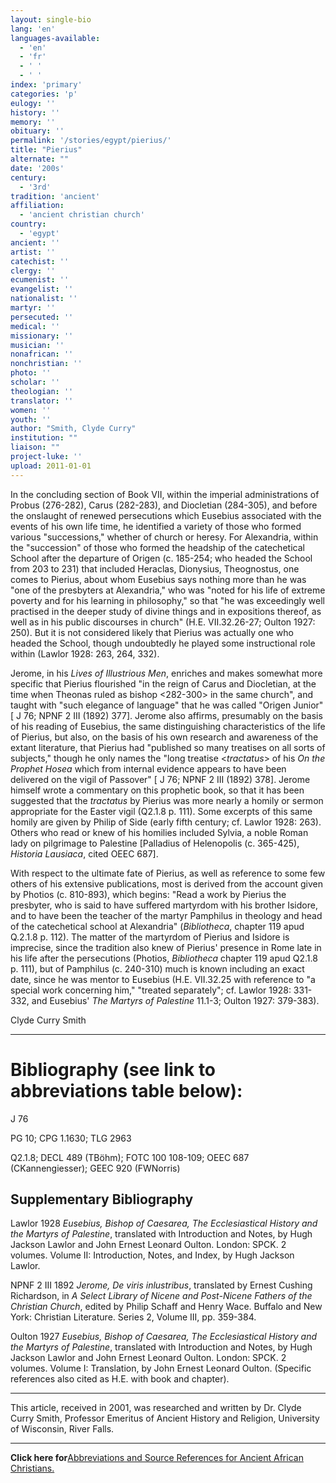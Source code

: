 ```yaml
---
layout: single-bio
lang: 'en'
languages-available:
  - 'en'
  - 'fr'
  - ' '
  - ' '
index: 'primary'
categories: 'p'
eulogy: ''
history: ''
memory: ''
obituary: ''
permalink: '/stories/egypt/pierius/'
title: "Pierius"
alternate: ""
date: '200s'
century:
  - '3rd'
tradition: 'ancient'
affiliation:
  - 'ancient christian church'
country:
  - 'egypt'
ancient: ''
artist: ''
catechist: ''
clergy: ''
ecumenist: ''
evangelist: ''
nationalist: ''
martyr: ''
persecuted: ''
medical: ''
missionary: ''
musician: ''
nonafrican: ''
nonchristian: ''
photo: ''
scholar: ''
theologian: ''
translator: ''
women: ''
youth: ''
author: "Smith, Clyde Curry"
institution: ""
liaison: ""
project-luke: ''
upload: 2011-01-01
---
```




In the concluding section of Book VII, within the imperial administrations of Probus (276-282), Carus (282-283), and Diocletian (284-305), and before the onslaught of renewed persecutions which Eusebius associated with the events of his own life time, he identified a variety of those who formed various "successions," whether of church or heresy.  For Alexandria, within the "succession" of those who formed the headship of the catechetical School after the departure of Origen (c. 185-254; who headed the School from 203 to 231) that included Heraclas, Dionysius, Theognostus, one comes to Pierius, about whom Eusebius says nothing more than he was "one of the presbyters at Alexandria," who was "noted for his life of extreme poverty and for his learning in philosophy," so that "he was exceedingly well practised in the deeper study of divine things and in expositions thereof, as well as in his public discourses in church" (H.E. VII.32.26-27; Oulton 1927: 250).  But it is not considered likely that Pierius was actually one who headed the School, though undoubtedly he played some instructional role within (Lawlor 1928: 263, 264, 332).

Jerome, in his *Lives of Illustrious Men*, enriches and makes somewhat more specific that Pierius flourished "in the reign of Carus and Diocletian, at the time when Theonas ruled as bishop &lt;282-300&gt; in the same church", and taught with "such elegance of language" that he was called "Origen Junior" [ J 76; NPNF 2 III (1892) 377].  Jerome also affirms, presumably on the basis of his reading of Eusebius, the same distinguishing characteristics of the life of Pierius, but also, on the basis of his own research and awareness of the extant literature, that Pierius had "published so many treatises on all sorts of subjects," though he only names the "long treatise &lt;*tractatus*&gt; of his *On the Prophet Hosea* which from internal evidence appears to have been delivered on the vigil of Passover" [ J 76; NPNF 2 III (1892) 378].  Jerome himself wrote a commentary on this prophetic book, so that it has been suggested that the *tractatus* by Pierius was more nearly a homily or sermon appropriate for the Easter vigil (Q2.1.8 p. 111).  Some excerpts of this same homily are given by Philip of Side (early fifth century; cf. Lawlor 1928: 263).  Others who read or knew of his homilies included Sylvia, a noble Roman lady on pilgrimage to Palestine [Palladius of Helenopolis (c. 365-425), *Historia Lausiaca*, cited OEEC 687].

With respect to the ultimate fate of Pierius, as well as reference to some few others of his extensive publications, most is derived from the account given by Photios (c. 810-893), which begins:  "Read a work by Pierius the presbyter, who is said to have suffered martyrdom with his brother Isidore, and to have been the teacher of the martyr Pamphilus in theology and head of the catechetical school at Alexandria" (*Bibliotheca*, chapter 119 apud Q.2.1.8 p. 112).  The matter of the martyrdom of Pierius and Isidore is imprecise, since the tradition also knew of Pierius' presence in Rome late in his life after the persecutions (Photios, *Bibliotheca* chapter 119 apud Q2.1.8 p. 111), but of Pamphilus (c. 240-310) much is known including an exact date, since he was mentor to Eusebius (H.E. VII.32.25 with reference to "a special work concerning him," "treated separately"; cf. Lawlor 1928: 331-332, and Eusebius' *The Martyrs of Palestine* 11.1-3; Oulton 1927: 379-383).

Clyde Curry Smith

---

# Bibliography (see link to abbreviations table below):

J 76

PG 10; CPG 1.1630; TLG 2963

Q2.1.8; DECL 489 (TB&ouml;hm); FOTC 100 108-109; OEEC 687 (CKannengiesser); GEEC 920 (FWNorris)

## Supplementary Bibliography

Lawlor 1928 
*Eusebius, Bishop of Caesarea, The Ecclesiastical History and the Martyrs of Palestine*, translated with Introduction and Notes, by Hugh Jackson Lawlor and John Ernest Leonard Oulton.  London:  SPCK.  2 volumes.  Volume II:  Introduction, Notes, and Index, by Hugh Jackson Lawlor.

NPNF 2 III 1892
*Jerome, De viris inlustribus*, translated by Ernest Cushing Richardson, in *A Select Library of Nicene and Post-Nicene Fathers of the Christian Church*, edited by Philip Schaff and Henry Wace.  Buffalo and New York:  Christian Literature.  Series 2, Volume III, pp. 359-384.

Oulton 1927
*Eusebius, Bishop of Caesarea, The Ecclesiastical History and the Martyrs of Palestine*, translated with Introduction and Notes, by Hugh Jackson Lawlor and John Ernest Leonard Oulton.  London:  SPCK.  2 volumes.  Volume I:  Translation, by John Ernest Leonard Oulton.  (Specific references also cited as H.E. with book and chapter).

---

This article, received in 2001, was researched and written by Dr. Clyde Curry Smith, Professor Emeritus of Ancient History and Religion, University of Wisconsin, River Falls.

---

**Click here for**[Abbreviations and Source References for Ancient African Christians.]({{site.url}}/resources/ancient-references/)